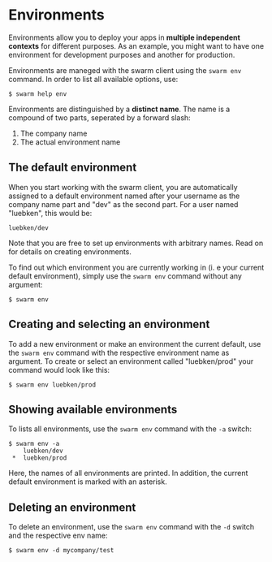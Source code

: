 # Environments

Environments allow you to deploy your apps in __multiple independent contexts__ for different purposes. As an example, you might want to have one environment for development purposes and another for production.

Environments are maneged with the swarm client using the `swarm env` command. In order to list all available options, use:

    $ swarm help env

Environments are distinguished by a __distinct name__. The name is a compound of two parts, seperated by a forward slash:

1. The company name
2. The actual environment name

## The default environment

When you start working with the swarm client, you are automatically assigned to a default environment named after your username as the company name part and "dev" as the second part. For a user named "luebken", this would be:

    luebken/dev

Note that you are free to set up environments with arbitrary names. Read on for details on creating environments.

To find out which environment you are currently working in (i. e your current default environment), simply use the `swarm env` command without any argument:

    $ swarm env

## Creating and selecting an environment

To add a new environment or make an environment the current default, use the `swarm env` command with the respective environment name as argument. To create or select an environment called "luebken/prod" your command would look like this:
    
    $ swarm env luebken/prod

<!--
TODO: explain what actually happens when creating an environment)
-->

## Showing available environments

To lists all environments, use the `swarm env` command with the `-a` switch:

    $ swarm env -a
        luebken/dev
     *  luebken/prod

Here, the names of all environments are printed. In addition, the current default environment is marked with an asterisk.

## Deleting an environment

To delete an environment, use the `swarm env` command with the `-d` switch and the respective env name:

    $ swarm env -d mycompany/test

